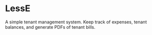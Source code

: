 # LessE

A simple tenant management system. Keep track of expenses, tenant balances, and generate PDFs of tenant bills.
